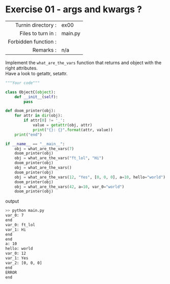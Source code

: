# Exercise 01 - args and kwargs ?

|                         |                    |
| -----------------------:| ------------------ |
|   Turnin directory :    |  ex00              |
|   Files to turn in :    |  main.py           |
|   Forbidden function :  |                    |
|   Remarks :             |  n/a               |

Implement the `what_are_the_vars` function that returns and object with the right attributes.  
Have a look to getattr, setattr.  

```py
"""Your code"""

class ObjectC(object):
    def __init__(self):
        pass

def doom_printer(obj):
    for attr in dir(obj):
        if attr[0] != '_':
            value = getattr(obj, attr)
            print("{}: {}".format(attr, value))
    print("end")

if __name__ == "__main__":
    obj = what_are_the_vars(7)
    doom_printer(obj)
    obj = what_are_the_vars("ft_lol", "Hi")
    doom_printer(obj)
    obj = what_are_the_vars()
    doom_printer(obj)
    obj = what_are_the_vars(12, "Yes", [0, 0, 0], a=10, hello="world")
    doom_printer(obj)
    obj = what_are_the_vars(42, a=10, var_0="world")
    doom_printer(obj)
```

output
```bash
>> python main.py
var_0: 7
end
var_0: ft_lol
var_1: Hi
end
end
a: 10
hello: world
var_0: 12
var_1: Yes
var_2: [0, 0, 0]
end
ERROR
end
```
